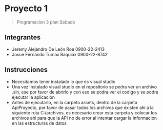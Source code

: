 # Proyecto 1
> Programacion 3 plan Sabado

## Integrantes
- Jeremy Alejandro De León Roa 0900-22-2413
- Josue Fernando Tumax Baquiax 0900-22-8742

## Instrucciones
- Necesitamos tener instalado lo que es visual studio
- Una vez instalado visual studio en el repositorio se podra ver un archivo .sln, ese por favor de abrirlo y con eso se podra ver el codigo y se podra ejecutar la aplicacion
- Antes de ejecutarlo, en la carpeta assets, dentro de la carpeta ApiProyecto, por favor de pasar todos los archivos que existen ahi a la siguiente ruta C:/archivos, es necesario crear esta carpeta y colocar los archivos ahi para que la API no de error al intentar cargar la informacion en las estructuras de datos
